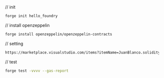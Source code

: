 // init

```sh
forge init hello_foundry
```

// install openzeppelin

```sh
forge install openzeppelin/openzeppelin-contracts
```

// setting

```sh
https://marketplace.visualstudio.com/items?itemName=JuanBlanco.solidity
```

// test

```sh
forge test -vvvv --gas-report
```
